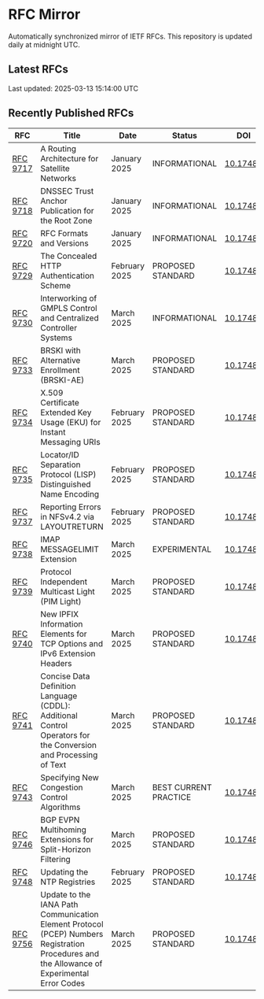 # RFC Mirror

Automatically synchronized mirror of IETF RFCs. This repository is updated daily at midnight UTC.

## Latest RFCs

Last updated: 2025-03-13 15:14:00 UTC

## Recently Published RFCs

| RFC | Title | Date | Status | DOI |
|-----|-------|------|--------|-----|
| [RFC 9717](rfcs/rfc9717.txt) | A Routing Architecture for Satellite Networks | January 2025 | INFORMATIONAL | [10.17487](https://doi.org/10.17487/RFC9717) |
| [RFC 9718](rfcs/rfc9718.txt) | DNSSEC Trust Anchor Publication for the Root Zone | January 2025 | INFORMATIONAL | [10.17487](https://doi.org/10.17487/RFC9718) |
| [RFC 9720](rfcs/rfc9720.txt) | RFC Formats and Versions | January 2025 | INFORMATIONAL | [10.17487](https://doi.org/10.17487/RFC9720) |
| [RFC 9729](rfcs/rfc9729.txt) | The Concealed HTTP Authentication Scheme | February 2025 | PROPOSED STANDARD | [10.17487](https://doi.org/10.17487/RFC9729) |
| [RFC 9730](rfcs/rfc9730.txt) | Interworking of GMPLS Control and Centralized Controller Systems | March 2025 | INFORMATIONAL | [10.17487](https://doi.org/10.17487/RFC9730) |
| [RFC 9733](rfcs/rfc9733.txt) | BRSKI with Alternative Enrollment (BRSKI-AE) | March 2025 | PROPOSED STANDARD | [10.17487](https://doi.org/10.17487/RFC9733) |
| [RFC 9734](rfcs/rfc9734.txt) | X.509 Certificate Extended Key Usage (EKU) for Instant Messaging URIs | February 2025 | PROPOSED STANDARD | [10.17487](https://doi.org/10.17487/RFC9734) |
| [RFC 9735](rfcs/rfc9735.txt) | Locator/ID Separation Protocol (LISP) Distinguished Name Encoding | February 2025 | PROPOSED STANDARD | [10.17487](https://doi.org/10.17487/RFC9735) |
| [RFC 9737](rfcs/rfc9737.txt) | Reporting Errors in NFSv4.2 via LAYOUTRETURN | February 2025 | PROPOSED STANDARD | [10.17487](https://doi.org/10.17487/RFC9737) |
| [RFC 9738](rfcs/rfc9738.txt) | IMAP MESSAGELIMIT Extension | March 2025 | EXPERIMENTAL | [10.17487](https://doi.org/10.17487/RFC9738) |
| [RFC 9739](rfcs/rfc9739.txt) | Protocol Independent Multicast Light (PIM Light) | March 2025 | PROPOSED STANDARD | [10.17487](https://doi.org/10.17487/RFC9739) |
| [RFC 9740](rfcs/rfc9740.txt) | New IPFIX Information Elements for TCP Options and IPv6 Extension Headers | March 2025 | PROPOSED STANDARD | [10.17487](https://doi.org/10.17487/RFC9740) |
| [RFC 9741](rfcs/rfc9741.txt) | Concise Data Definition Language (CDDL): Additional Control Operators for the Conversion and Processing of Text | March 2025 | PROPOSED STANDARD | [10.17487](https://doi.org/10.17487/RFC9741) |
| [RFC 9743](rfcs/rfc9743.txt) | Specifying New Congestion Control Algorithms | March 2025 | BEST CURRENT PRACTICE | [10.17487](https://doi.org/10.17487/RFC9743) |
| [RFC 9746](rfcs/rfc9746.txt) | BGP EVPN Multihoming Extensions for Split-Horizon Filtering | March 2025 | PROPOSED STANDARD | [10.17487](https://doi.org/10.17487/RFC9746) |
| [RFC 9748](rfcs/rfc9748.txt) | Updating the NTP Registries | February 2025 | PROPOSED STANDARD | [10.17487](https://doi.org/10.17487/RFC9748) |
| [RFC 9756](rfcs/rfc9756.txt) | Update to the IANA Path Communication Element Protocol (PCEP) Numbers Registration Procedures and the Allowance of Experimental Error Codes | March 2025 | PROPOSED STANDARD | [10.17487](https://doi.org/10.17487/RFC9756) |
